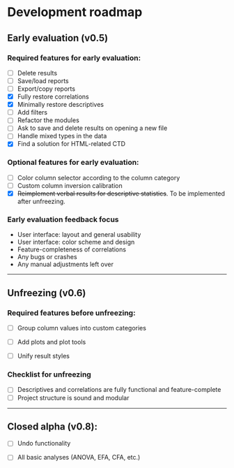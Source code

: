 # Development roadmap

## Early evaluation (v0.5) 

### Required features for early evaluation:
 
* [ ] Delete results
* [ ] Save/load reports
* [ ] Export/copy reports
* [x] Fully restore correlations 
* [x] Minimally restore descriptives
* [ ] Add filters
* [ ] Refactor the modules
* [ ] Ask to save and delete results on opening a new file
* [ ] Handle mixed types in the data
* [x] Find a solution for HTML-related CTD

### Optional features for early evaluation:

* [ ] Color column selector according to the column category
* [ ] Custom column inversion calibration
* [x] <s>Reimplement verbal results for descriptive statistics</s>. To be implemented after unfreezing.

### Early evaluation feedback focus

* User interface: layout and general usability
* User interface: color scheme and design
* Feature-completeness of correlations
* Any bugs or crashes
* Any manual adjustments left over

---

## Unfreezing (v0.6) 

### Required features before unfreezing:

* [ ] Group column values into custom categories
* [ ] Add plots and plot tools
* [ ] Unify result styles


### Checklist for unfreezing

* [ ] Descriptives and correlations are fully functional and feature-complete
* [ ] Project structure is sound and modular

---

## Closed alpha (v0.8):

* [ ] Undo functionality
* [ ] All basic analyses (ANOVA, EFA, CFA, etc.)


